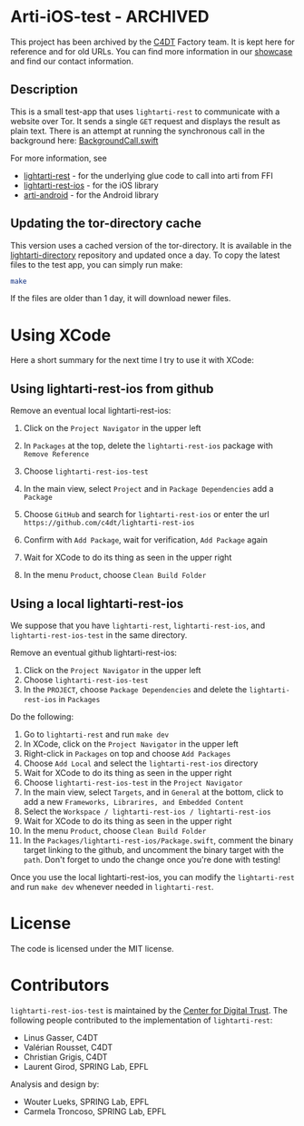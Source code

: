 # Arti-iOS-test - ARCHIVED

This project has been archived by the [C4DT](https://c4dt.epfl.ch) Factory team.
It is kept here for reference and for old URLs.
You can find more information in our [showcase](https://factory.c4dt.org/showcase/lightarti/presentation)
and find our contact information.

## Description

This is a small test-app that uses `lightarti-rest` to communicate with a website over
Tor.
It sends a single `GET` request and displays the result as plain text.
There is an attempt at running the synchronous call in the background here:
[BackgroundCall.swift](lightarti-rest-ios-test/BackgroundCall.swift)

For more information, see

* [lightarti-rest](https://github.com/c4dt/lightarti-rest) - for the underlying glue code to call into arti from
  FFI
* [lightarti-rest-ios](https://github.com/c4dt/lightarti-rest-ios) - for the iOS library
* [arti-android](https://github.com/c4dt/arti-android) - for the Android library

## Updating the tor-directory cache

This version uses a cached version of the tor-directory.
It is available in the [lightarti-directory](https://github.com/c4dt/lightarti-directory) repository and
updated once a day.
To copy the latest files to the test app, you can simply run make:

```bash
make
```

If the files are older than 1 day, it will download newer files.

# Using XCode

Here a short summary for the next time I try to use it with XCode:

## Using lightarti-rest-ios from github

Remove an eventual local lightarti-rest-ios:
1. Click on the `Project Navigator` in the upper left
1. In `Packages` at the top, delete the `lightarti-rest-ios` package with `Remove Reference`

1. Choose `lightarti-rest-ios-test`
1. In the main view, select `Project` and in `Package Dependencies` add a `Package`
1. Choose `GitHub` and search for `lightarti-rest-ios` or enter the url `https://github.com/c4dt/lightarti-rest-ios`
1. Confirm with `Add Package`, wait for verification, `Add Package` again
1. Wait for XCode to do its thing as seen in the upper right
1. In the menu `Product`, choose `Clean Build Folder`

## Using a local lightarti-rest-ios

We suppose that you have `lightarti-rest`, `lightarti-rest-ios`, and `lightarti-rest-ios-test`
in the same directory.

Remove an eventual github lightarti-rest-ios:
1. Click on the `Project Navigator` in the upper left
1. Choose `lightarti-rest-ios-test`
1. In the `PROJECT`, choose `Package Dependencies` and delete the `lightarti-rest-ios` in `Packages`

Do the following:
1. Go to `lightarti-rest` and run `make dev`
1. In XCode, click on the `Project Navigator` in the upper left
1. Right-click in `Packages` on top and choose `Add Packages`
1. Choose `Add Local` and select the `lightarti-rest-ios` directory
1. Wait for XCode to do its thing as seen in the upper right
1. Choose `lightarti-rest-ios-test` in the `Project Navigator`
1. In the main view, select `Targets`, and in `General` at the bottom, click to add a new `Frameworks, Librarires, and Embedded Content`
1. Select the `Workspace / lightarti-rest-ios / lightarti-rest-ios`
1. Wait for XCode to do its thing as seen in the upper right
1. In the menu `Product`, choose `Clean Build Folder`
1. In the `Packages/lightarti-rest-ios/Package.swift`, comment the binary target linking to
  the github, and uncomment the binary target with the `path`. Don't forget to undo the change 
  once you're done with testing!

Once you use the local lightarti-rest-ios, you can modify the `lightarti-rest` and run
`make dev` whenever needed in `lightarti-rest`.

# License

The code is licensed under the MIT license.

# Contributors

`lightarti-rest-ios-test` is maintained by the [Center for Digital Trust](https://c4dt.org/). The following people contributed to the implementation of `lightarti-rest`:

- Linus Gasser, C4DT
- Valérian Rousset, C4DT
- Christian Grigis, C4DT
- Laurent Girod, SPRING Lab, EPFL

Analysis and design by:

- Wouter Lueks, SPRING Lab, EPFL
- Carmela Troncoso, SPRING Lab, EPFL
